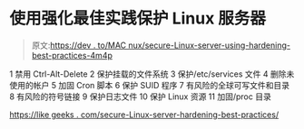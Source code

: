 # 使用强化最佳实践保护 Linux 服务器

> 原文:[https://dev . to/MAC nux/secure-Linux-server-using-hardening-best-practices-4m4p](https://dev.to/macnux/secure-linux-server-using-hardening-best-practices-4m4p)

1 禁用 Ctrl-Alt-Delete
2 保护挂载的文件系统
3 保护/etc/services 文件
4 删除未使用的帐户
5 加固 Cron 脚本
6 保护 SUID 程序
7 有风险的全球可写文件和目录
8 有风险的符号链接
9 保护日志文件
10 保护 Linux 资源
11 加固/proc 目录

[https://like geeks . com/secure-Linux-server-hardening-best-practices/](https://likegeeks.com/secure-linux-server-hardening-best-practices/)